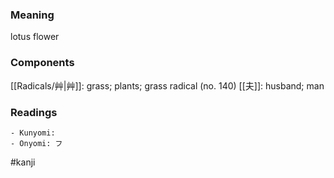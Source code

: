 ### Meaning

lotus flower

### Components

[[Radicals/艸|艸]]: grass; plants; grass radical (no. 140) [[夫]]: husband; man

### Readings

```
- Kunyomi: 
- Onyomi: フ
```

#kanji